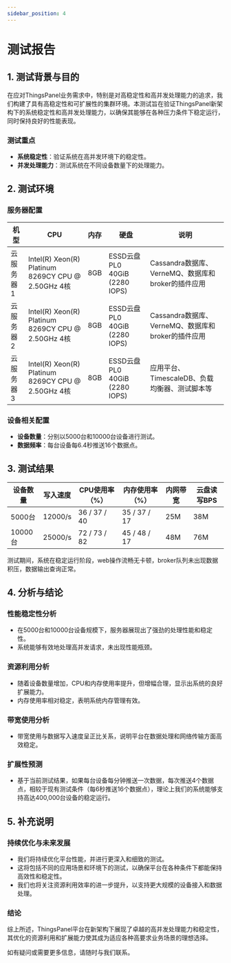 ```yaml
---
sidebar_position: 4
---
```


# 测试报告

## 1. 测试背景与目的

在应对ThingsPanel业务需求中，特别是对高稳定性和高并发处理能力的追求，我们构建了具有高稳定性和可扩展性的集群环境。本测试旨在验证ThingsPanel新架构下的系统稳定性和高并发处理能力，以确保其能够在各种压力条件下稳定运行，同时保持良好的性能表现。

### 测试重点
- **系统稳定性**：验证系统在高并发环境下的稳定性。
- **并发处理能力**：测试系统在不同设备数量下的处理能力。

## 2. 测试环境

### 服务器配置

| 机型     | CPU                                           | 内存 | 硬盘                      | 说明                                            |
|----------|-----------------------------------------------|------|---------------------------|-------------------------------------------------|
| 云服务器1 | Intel(R) Xeon(R) Platinum 8269CY CPU @ 2.50GHz 4核 | 8GB  | ESSD云盘 PL0 40GiB (2280 IOPS) | Cassandra数据库、VerneMQ、数据库和broker的插件应用 |
| 云服务器2 | Intel(R) Xeon(R) Platinum 8269CY CPU @ 2.50GHz 4核 | 8GB  | ESSD云盘 PL0 40GiB (2280 IOPS) | Cassandra数据库、VerneMQ、数据库和broker的插件应用 |
| 云服务器3 | Intel(R) Xeon(R) Platinum 8269CY CPU @ 2.50GHz 4核 | 8GB  | ESSD云盘 PL0 40GiB (2280 IOPS) | 应用平台、TimescaleDB、负载均衡器、测试脚本等       |

### 设备相关配置

- **设备数量**：分别以5000台和10000台设备进行测试。
- **数据频率**：每台设备每6.4秒推送16个数据点。

## 3. 测试结果

| 设备数量 | 写入速度 | CPU使用率（%） | 内存使用率（%） | 内网带宽 | 云盘读写BPS |
|----------|----------|-----------------|-----------------|----------|-------------|
| 5000台   | 12000/s  | 36 / 37 / 40    | 35 / 37 / 17    | 25M      | 38M         |
| 10000台  | 25000/s  | 72 / 73 / 82    | 45 / 48 / 17    | 48M      | 76M         |

测试期间，系统在稳定运行阶段，web操作流畅无卡顿，broker队列未出现数据积压，数据输出查询正常。

## 4. 分析与结论

### 性能稳定性分析
- 在5000台和10000台设备规模下，服务器展现出了强劲的处理性能和稳定性。
- 系统能够有效地处理高并发请求，未出现性能瓶颈。

### 资源利用分析
- 随着设备数量增加，CPU和内存使用率提升，但增幅合理，显示出系统的良好扩展能力。
- 内存使用率相对稳定，表明系统内存管理有效。

### 带宽使用分析
- 带宽使用与数据写入速度呈正比关系，说明平台在数据处理和网络传输方面高效稳定。

### 扩展性预测
- 基于当前测试结果，如果每台设备每分钟推送一次数据，每次推送4个数据点，相较于现有测试条件（每6秒推送16个数据点），理论上我们的系统能够支持高达400,000台设备的稳定运行。

## 5. 补充说明

### 持续优化与未来发展
- 我们将持续优化平台性能，并进行更深入和细致的测试。
- 这将包括不同的应用场景和环境下的测试，以确保平台在各种条件下都能保持高效性和稳定性。
- 我们也将关注资源利用效率的进一步提升，以支持更大规模的设备接入和数据处理。

### 结论
综上所述，ThingsPanel平台在新架构下展现了卓越的高并发处理能力和稳定性，其优化的资源利用和扩展能力使其成为适应各种高要求业务场景的理想选择。


如有疑问或需要更多信息，请随时与我们联系。
